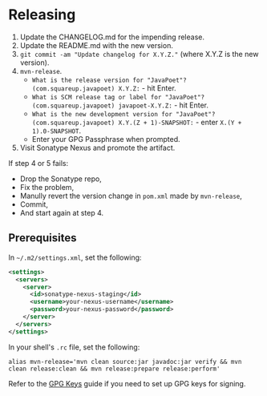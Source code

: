 Releasing
=========

1. Update the CHANGELOG.md for the impending release.
2. Update the README.md with the new version.
3. `git commit -am "Update changelog for X.Y.Z."` (where X.Y.Z is the new version).
4. `mvn-release`.
    * `What is the release version for "JavaPoet"? (com.squareup.javapoet) X.Y.Z:` - hit Enter.
    * `What is SCM release tag or label for "JavaPoet"? (com.squareup.javapoet) javapoet-X.Y.Z:` - hit Enter.
    * `What is the new development version for "JavaPoet"? (com.squareup.javapoet) X.Y.(Z + 1)-SNAPSHOT:` - enter `X.(Y + 1).0-SNAPSHOT`.
    * Enter your GPG Passphrase when prompted.
5. Visit Sonatype Nexus and promote the artifact.

If step 4 or 5 fails:

  * Drop the Sonatype repo, 
  * Fix the problem,
  * Manully revert the version change in `pom.xml` made by `mvn-release`,
  * Commit,
  * And start again at step 4.

Prerequisites
-------------

In `~/.m2/settings.xml`, set the following:

```xml
<settings>
  <servers>
    <server>
      <id>sonatype-nexus-staging</id>
      <username>your-nexus-username</username>
      <password>your-nexus-password</password>
    </server>
  </servers>
</settings>
```

In your shell's `.rc` file, set the following:

```
alias mvn-release='mvn clean source:jar javadoc:jar verify && mvn clean release:clean && mvn release:prepare release:perform'
```

Refer to the [GPG Keys][gpg_keys] guide if you need to set up GPG keys for signing.

 [gpg_keys]: https://square.github.io/okio/releasing/#prerequisite-gpg-keys
